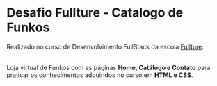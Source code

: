 # Desafio Fullture - Catalogo de Funkos

 
Realizado no curso de Desenvolvimento FullStack da escola [Fullture](https://www.fullture.com/).

<br />Loja virtual de Funkos com as páginas **Home, Catálogo e Contato** para praticar os conhecimentos adquiridos no curso em **HTML e CSS**.
